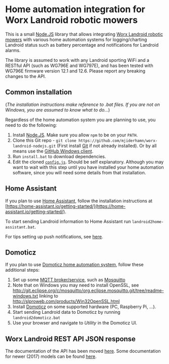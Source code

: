 # Home automation integration for Worx Landroid robotic mowers
 
This is a small [Node.JS](https://nodejs.org/) library that allows integrating [Worx Landroid robotic 
mowers](https://www.worxlandroid.com/) with various home automation systems for logging/charting Landroid status such as 
battery percentage and notifications for Landroid alarms.
  
The library is assumed to work with any Landroid sporting WiFi and a RESTful API (such as WG796E and WG797E),
and has been tested with WG796E firmware version 12.1 and 12.6. Please report any breaking changes to the API.

## Common installation
(_The installation instructions make reference to .bat files. If you are not on Windows, you are assumed to know what to
do..._)

Regardless of the home automation system you are planning to use, you need to do the following:

1. Install [Node.JS](https://nodejs.org/). Make sure you allow `npm` to be on your `PATH`.
2. Clone this Git repo - `git clone https://github.com/mjiderhamn/worx-landroid-nodejs.git`
  (First install [Git](http://git-scm.com/) if not already installed). Or by all means use the
  [GitHub Windows client](https://windows.github.com/).
3. Run `install.bat` to download dependencies.
4. Edit the cloned [`config.js`](config.js). Should be self explanatory. Although you may want to wait with this step until
  you have installed your home automation software, since you will need some details from that installation.

## Home Assistant
If you plan to use [Home Assistant](https://home-assistant.io), follow the installation instructions at 
[https://home-assistant.io/getting-started/](https://home-assistant.io/getting-started/).
 
To start sending Landroid information to Home Assistant run `landroid2home-assistant.bat`.

For tips setting up push notifications, see [here](home-assistant.md).

## Domoticz

If you plan to use [Domoticz home automation system](http://domoticz.com/), follow these additional steps: 

1. Set up some [MQTT broker/service](https://github.com/mqtt/mqtt.github.io/wiki/servers), such as [Mosquitto](http://mosquitto.org/)
  1. Note that on Windows you may need to install OpenSSL, see http://git.eclipse.org/c/mosquitto/org.eclipse.mosquitto.git/tree/readme-windows.txt
     linking to http://slproweb.com/products/Win32OpenSSL.html
2. Install [Domoticz](http://domoticz.com/) on some supported hardware (PC, Raspberry Pi, ...). 
3. Start sending Landroid data to Domoticz by running `landroid2domoticz.bat` 
4. Use your browser and navigate to _Utility_ in the Domoticz UI.

## Worx Landroid REST API JSON response

The documentation of the API has been moved [here](landroid-api.md). Some documentation for newer (2017) models can be
found [here](landroid-mqtt.md).